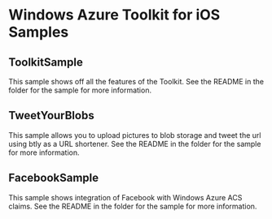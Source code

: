 Windows Azure Toolkit for iOS Samples
===
## ToolkitSample
This sample shows off all the features of the Toolkit. See the README in the folder for the sample for more information.

## TweetYourBlobs
This sample allows you to upload pictures to blob storage and tweet the url using btly as a URL shortener. See the README in the folder for the sample for more information.

## FacebookSample
This sample shows integration of Facebook with Windows Azure ACS claims. See the README in the folder for the sample for more information.